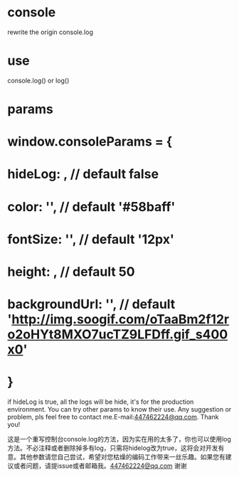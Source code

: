 # console
rewrite the origin console.log



# use
console.log()
or
log()

# params
# window.consoleParams = {
  # hideLog: , // default false
  # color: '', // default '#58baff'
  # fontSize: '', // default '12px'
  # height: , // default 50
  # backgroundUrl: '', // default 'http://img.soogif.com/oTaaBm2f12ro2oHYt8MXO7ucTZ9LFDff.gif_s400x0'
# }

if hideLog is true, all the logs will be hide, it's for the production environment. You can try other params to know their use. Any suggestion or problem, pls feel free to contact me.E-mail:447462224@qq.com. Thank you!

这是一个重写控制台console.log的方法，因为实在用的太多了，你也可以使用log方法。不必注释或者删除掉多有log，只需将hidelog改为true，这将会对开发有意。其他参数请您自己尝试，希望对您枯燥的编码工作带来一丝乐趣。如果您有建议或者问题，请提issue或者邮箱我。447462224@qq.com 谢谢
